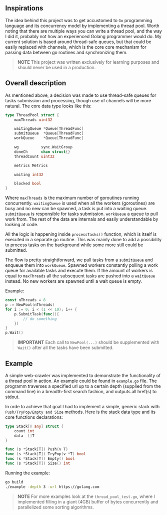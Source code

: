 ## Inspirations
The idea behind this project was to get accustomed to `Go` programming language and its concurrency model
by implementing a thread pool. Worth noting that there are multiple ways you can write a thread pool, 
and the way I did it, probably not how an experienced Golang programmer would do. 
My current solution is based around thread-safe queues, but that could be easily replaced with channels, 
which is the core core mechanism for passing data between go routines and synchronizing them.

> **NOTE** This project was written exclusively for learning purposes and should never be used in a production. 

## Overall description
As mentioned above, a decision was made to use thread-safe queues for tasks submission and processing, 
though use of channels will be more natural. The core data type looks like this:
```go
type ThreadPool struct {
	maxThreads uint32

	waitingQueue *Queue[ThreadFunc]
	submitQueue  *Queue[ThreadFunc]
	workQueue    *Queue[ThreadFunc]

	wg          sync.WaitGroup
	doneCh      chan struct{}
	threadCount uint32

	metrics Metrics

	waiting int32

	blocked bool
}
```
Where `maxThreads` is the maximum number of goroutines running concurrently.
`waitingQueue` is used when all the workers (goroutines) are busy and no new can be spawned, a task is put into a waiting queue.
`submitQueue` is responsible for tasks submission.
`workQueue` a queue to pull work from.
The rest of the data are internals and easily understandable by looking at code.

All the logic is happening inside `processTasks()` function, which is itself is executed in a separate go routine.
This was mainly done to add a possibility to process tasks on the background while some more still could be submitted.

The flow is pretty straightforward, we pull tasks from a `submitQueue` and enqueue them into `workQueue`. 
Spawned workers constantly polling a work queue for available tasks and execute them. 
If the amount of workers is equal to `maxThreads` all the subsequent tasks are pushed into a `waitQueue` instead. 
No new workers are spawned until a wait queue is empty.

Example:
```go
const nThreads = 8
p := NewPool(nThreads)
for i := 0; i < (1 << 10); i++ {
	p.SubmitTask(func(){
		// do something
	})	
}
p.Wait()
```

> **IMPORTANT** Each call to `NewPool(...)` should be supplemented with `Wait()` after all the tasks have been submitted.

## Example
A simple web-crawler was implemented to demonstrate the functionality of a thread pool in action. 
An example could be found in `example.go` file. The programm traverses a specified url up to a certain depth (supplied from the command line)
in a breadth-first search fashion, and outputs all href(s) to stdout.

In orde to achieve that goal I had to implement a simple, generic stack with `Push/TryPop/Empty and Size` methods.
Here is the stack data type and its core functions declarations:
```go
type Stack[T any] struct {
	count int
	data  []T
}

func (s *Stack[T]) Push(v T)
func (s *Stack[T]) TryPop(v *T) bool
func (s *Stack[T]) Empty() bool
func (s *Stack[T]) Size() int
```

Running the example: 
```sh
go build
./example -depth 3 -url https://golang.com
```

> **NOTE** For more examples look at the `thread_pool_test.go`, where I implemented filling in a giant (4GB) buffer of bytes concurrently
> and parallelized some sorting algorithms.
